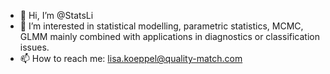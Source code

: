 - 👋 Hi, I’m @StatsLi
- 👀 I’m interested in statistical modelling, parametric statistics, MCMC, GLMM mainly combined with applications in diagnostics or classification issues.
- 📫 How to reach me: lisa.koeppel@quality-match.com



<!---
StatsLi/StatsLi is a ✨ special ✨ repository because its `README.md` (this file) appears on your GitHub profile.
You can click the Preview link to take a look at your changes.
--->

